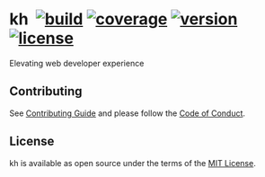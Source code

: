 # kh &nbsp;[![build][build]][action] [![coverage][coverage]][tests] [![version][version]][release] [![license][license]][MIT]

Elevating web developer experience

## Contributing

See [Contributing Guide](CONTRIBUTING.md) and please follow
the [Code of Conduct](CODE_OF_CONDUCT.md).

## License

kh is available as open source under the terms of the [MIT License][MIT].

[build]: https://img.shields.io/badge/build-passing-4040ff?style=flat-square
[coverage]: https://img.shields.io/badge/coverage-100%25-4040ff?style=flat-square
[license]: https://img.shields.io/badge/license-MIT-4040ff?style=flat-square
[version]: https://img.shields.io/github/package-json/v/cdfzo/kh/main?style=flat-square&color=4040ff&label=version
[action]: https://github.com/cdfzo/kh/actions
[tests]: https://github.com/cdfzo/kh/tree/main/tests
[MIT]: https://github.com/cdfzo/kh/blob/main/LICENSE
[release]: https://github.com/cdfzo/kh/releases/latest
